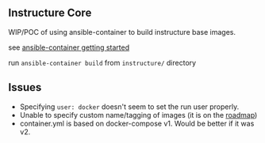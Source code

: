 Instructure Core
----------------
WIP/POC of using ansible-container to build instructure base images.

see [ansible-container getting started](https://docs.ansible.com/ansible-container/getting_started.html)

run `ansible-container build` from `instructure/` directory



Issues
------
* Specifying `user: docker` doesn't seem to set the run user properly.
* Unable to specify custom name/tagging of images (it is on the [roadmap](https://docs.ansible.com/ansible-container/roadmaps/roadmap_0_2_0.html))
* container.yml is based on docker-compose v1. Would be better if it was v2.
